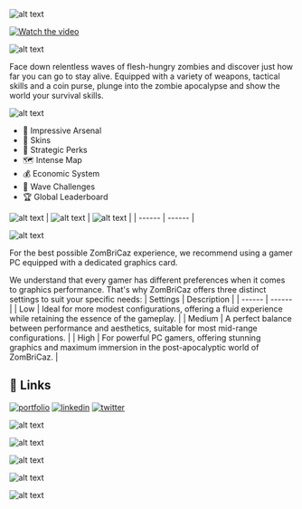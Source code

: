 ![alt text](https://img.itch.zone/aW1nLzE1MjkzMDg0LnBuZw==/original/TMIXLD.png)

[![Watch the video](https://img.itch.zone/aW1nLzE1MjkyODU1LnBuZw==/original/rvEXOn.png)](https://youtu.be/lHnbbblocjo)

![alt text](https://img.itch.zone/aW1nLzE1MjkzMDMzLnBuZw==/original/klllbd.png)

Face down relentless waves of flesh-hungry zombies and discover just how far you can go to stay alive. Equipped with a variety of weapons, tactical skills and a coin purse, plunge into the zombie apocalypse and show the world your survival skills.

![alt text](https://img.itch.zone/aW1nLzE1MjkzMDQwLnBuZw==/original/7ohGAM.png)

- 🔫 Impressive Arsenal
- 🎨 Skins
- 🚀 Strategic Perks
- 🗺 Intense Map
- 💰 Economic System
- 🌊 Wave Challenges
- 🏆 Global Leaderboard

![alt text](https://img.itch.zone/aW1nLzE1Mjk2OTc5LnBuZw==/original/PrgaQ7.png)
| ![alt text](https://img.itch.zone/aW1nLzE1Mjk2OTgxLnBuZw==/original/TCnk6c.png) | ![alt text](https://img.itch.zone/aW1nLzE1Mjk2OTgzLnBuZw==/original/%2FbMl5I.png) |
| ------ | ------ |


![alt text](https://img.itch.zone/aW1nLzE1Mjk2Mzk2LnBuZw==/original/50pTvP.png)

For the best possible ZomBriCaz experience, we recommend using a gamer PC equipped with a dedicated graphics card.

We understand that every gamer has different preferences when it comes to graphics performance. That's why ZomBriCaz offers three distinct settings to suit your specific needs:
| Settings | Description |
| ------ | ------ |
| Low | Ideal for more modest configurations, offering a fluid experience while retaining the essence of the gameplay. |
| Medium | A perfect balance between performance and aesthetics, suitable for most mid-range configurations. |
| High | For powerful PC gamers, offering stunning graphics and maximum immersion in the post-apocalyptic world of ZomBriCaz. |


## 🔗 Links
[![portfolio](https://img.shields.io/badge/my_portfolio-000?style=for-the-badge&logo=ko-fi&logoColor=white)](https://joudcazeaux.fr)
[![linkedin](https://img.shields.io/badge/linkedin-0A66C2?style=for-the-badge&logo=linkedin&logoColor=white)](https://www.linkedin.com/in/joudcazeaux/)
[![twitter](https://img.shields.io/badge/twitter-1DA1F2?style=for-the-badge&logo=twitter&logoColor=white)](https://twitter.com/JoucazJC)


![alt text](https://img.itch.zone/aW1hZ2UvMjU2OTM5OS8xNTI5MjcyMy5wbmc=/794x1000/P1GPZH.png)

![alt text](https://img.itch.zone/aW1hZ2UvMjU2OTM5OS8xNTI5MjcxOS5wbmc=/794x1000/KelSuF.png)

![alt text](https://img.itch.zone/aW1hZ2UvMjU2OTM5OS8xNTI5MjczNC5wbmc=/794x1000/Ag%2BR8L.png)

![alt text](https://img.itch.zone/aW1hZ2UvMjU2OTM5OS8xNTI5MjcyNS5wbmc=/794x1000/Oe3tJY.png)

![alt text](https://img.itch.zone/aW1hZ2UvMjU2OTM5OS8xNTI5MjcyNi5wbmc=/794x1000/8gfZV0.png)


